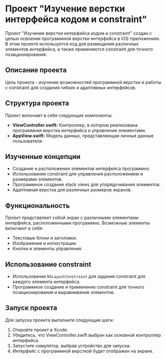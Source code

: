 # Проект "Изучение верстки интерфейса кодом и constraint"

Проект "Изучение верстки интерфейса кодом и constraint" создан с целью освоения программной верстки интерфейса в iOS-приложениях. В этом проекте используется код для размещения различных элементов интерфейса, а также применяются constraint для точного позиционирования.

## Описание проекта

Цель проекта - изучение возможностей программной верстки и работы с constraint для создания гибких и адаптивных интерфейсов.

## Структура проекта

Проект включает в себя следующие компоненты:

- **ViewController.swift:** Контроллер, в котором реализована программная верстка интерфейса и управление элементами.
- **AppView.swift:** Модель данных, представляющая личные данные пользователя.

## Изученные концепции

- Создание и расположение элементов интерфейса программно.
- Использование constraint для управления расположением и размерами элементов.
- Программное создание stack views для упорядочивания элементов.
- Адаптивная верстка для различных размеров экранов.

## Функциональность

Проект представляет собой экран с различными элементами интерфейса, расположенными программно. Возможные элементы включают в себя:

- Текстовые блоки и заголовки.
- Изображения и иллюстрации.
- Кнопки и элементы управления.

## Использование constraint

- Использование `NSLayoutConstraint` для задания constraint для каждого элемента интерфейса.
- Программное создание и применение constraint для точного позиционирования и выравнивания элементов.

## Запуск проекта

Для запуска проекта выполните следующие шаги:

1. Откройте проект в Xcode.
2. Убедитесь, что ViewController.swift выбран как основной контроллер интерфейса.
3. Запустите симулятор, выбрав устройство для запуска.
4. Интерфейс с программной версткой будет отображен на экране.
